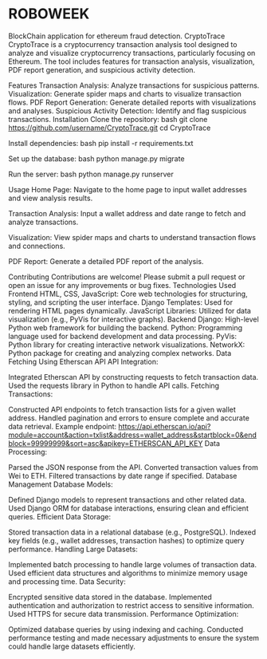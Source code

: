 # ROBOWEEK
BlockChain application for ethereum fraud detection.
CryptoTrace
CryptoTrace is a cryptocurrency transaction analysis tool designed to analyze and visualize cryptocurrency transactions, particularly focusing on Ethereum. The tool includes features for transaction analysis, visualization, PDF report generation, and suspicious activity detection.

Features
Transaction Analysis: Analyze transactions for suspicious patterns.
Visualization: Generate spider maps and charts to visualize transaction flows.
PDF Report Generation: Generate detailed reports with visualizations and analyses.
Suspicious Activity Detection: Identify and flag suspicious transactions.
Installation
Clone the repository: bash git clone https://github.com/username/CryptoTrace.git cd CryptoTrace

Install dependencies: bash pip install -r requirements.txt

Set up the database: bash python manage.py migrate

Run the server: bash python manage.py runserver

Usage
Home Page: Navigate to the home page to input wallet addresses and view analysis results.

Transaction Analysis: Input a wallet address and date range to fetch and analyze transactions.

Visualization: View spider maps and charts to understand transaction flows and connections.

PDF Report: Generate a detailed PDF report of the analysis.

Contributing
Contributions are welcome! Please submit a pull request or open an issue for any improvements or bug fixes. Technologies Used Frontend HTML, CSS, JavaScript: Core web technologies for structuring, styling, and scripting the user interface. Django Templates: Used for rendering HTML pages dynamically. JavaScript Libraries: Utilized for data visualization (e.g., PyVis for interactive graphs). Backend Django: High-level Python web framework for building the backend. Python: Programming language used for backend development and data processing. PyVis: Python library for creating interactive network visualizations. NetworkX: Python package for creating and analyzing complex networks. Data Fetching Using Etherscan API API Integration:

Integrated Etherscan API by constructing requests to fetch transaction data. Used the requests library in Python to handle API calls. Fetching Transactions:

Constructed API endpoints to fetch transaction lists for a given wallet address. Handled pagination and errors to ensure complete and accurate data retrieval. Example endpoint: https://api.etherscan.io/api?module=account&action=txlist&address=wallet_address&startblock=0&endblock=99999999&sort=asc&apikey=ETHERSCAN_API_KEY Data Processing:

Parsed the JSON response from the API. Converted transaction values from Wei to ETH. Filtered transactions by date range if specified. Database Management Database Models:

Defined Django models to represent transactions and other related data. Used Django ORM for database interactions, ensuring clean and efficient queries. Efficient Data Storage:

Stored transaction data in a relational database (e.g., PostgreSQL). Indexed key fields (e.g., wallet addresses, transaction hashes) to optimize query performance. Handling Large Datasets:

Implemented batch processing to handle large volumes of transaction data. Used efficient data structures and algorithms to minimize memory usage and processing time. Data Security:

Encrypted sensitive data stored in the database. Implemented authentication and authorization to restrict access to sensitive information. Used HTTPS for secure data transmission. Performance Optimization:

Optimized database queries by using indexing and caching. Conducted performance testing and made necessary adjustments to ensure the system could handle large datasets efficiently.
